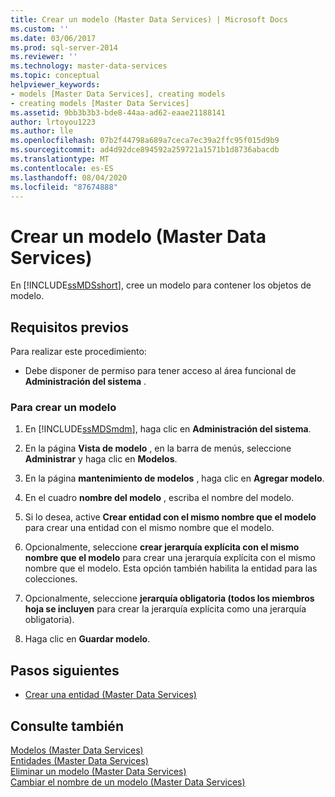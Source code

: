 ```yaml
---
title: Crear un modelo (Master Data Services) | Microsoft Docs
ms.custom: ''
ms.date: 03/06/2017
ms.prod: sql-server-2014
ms.reviewer: ''
ms.technology: master-data-services
ms.topic: conceptual
helpviewer_keywords:
- models [Master Data Services], creating models
- creating models [Master Data Services]
ms.assetid: 9bb3b3b3-bde8-44aa-ad62-eaae21188141
author: lrtoyou1223
ms.author: lle
ms.openlocfilehash: 07b2f44798a689a7ceca7ec39a2ffc95f015d9b9
ms.sourcegitcommit: ad4d92dce894592a259721a1571b1d8736abacdb
ms.translationtype: MT
ms.contentlocale: es-ES
ms.lasthandoff: 08/04/2020
ms.locfileid: "87674888"
---
```

# <a name="create-a-model-master-data-services"></a>Crear un modelo (Master Data Services)
  En [!INCLUDE[ssMDSshort](../includes/ssmdsshort-md.md)], cree un modelo para contener los objetos de modelo.  
  
## <a name="prerequisites"></a>Requisitos previos  
 Para realizar este procedimiento:  
  
-   Debe disponer de permiso para tener acceso al área funcional de **Administración del sistema** .  
  
### <a name="to-create-a-model"></a>Para crear un modelo  
  
1.  En [!INCLUDE[ssMDSmdm](../includes/ssmdsmdm-md.md)], haga clic en **Administración del sistema**.  
  
2.  En la página **Vista de modelo** , en la barra de menús, seleccione **Administrar** y haga clic en **Modelos**.  
  
3.  En la página **mantenimiento de modelos** , haga clic en **Agregar modelo**.  
  
4.  En el cuadro **nombre del modelo** , escriba el nombre del modelo.  
  
5.  Si lo desea, active **Crear entidad con el mismo nombre que el modelo** para crear una entidad con el mismo nombre que el modelo.  
  
6.  Opcionalmente, seleccione **crear jerarquía explícita con el mismo nombre que el modelo** para crear una jerarquía explícita con el mismo nombre que el modelo. Esta opción también habilita la entidad para las colecciones.  
  
7.  Opcionalmente, seleccione **jerarquía obligatoria (todos los miembros hoja se incluyen** para crear la jerarquía explícita como una jerarquía obligatoria).  
  
8.  Haga clic en **Guardar modelo**.  
  
## <a name="next-steps"></a>Pasos siguientes  
  
-   [Crear una entidad &#40;Master Data Services&#41;](create-an-entity-master-data-services.md)  
  
## <a name="see-also"></a>Consulte también  
 [Modelos &#40;Master Data Services&#41;](../../2014/master-data-services/models-master-data-services.md)   
 [Entidades &#40;Master Data Services&#41;](../../2014/master-data-services/entities-master-data-services.md)   
 [Eliminar un modelo &#40;Master Data Services&#41;](../../2014/master-data-services/delete-a-model-master-data-services.md)   
 [Cambiar el nombre de un modelo &#40;Master Data Services&#41;](../../2014/master-data-services/change-a-model-name-master-data-services.md)  
  
  
